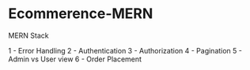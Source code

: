 # Ecommerence-MERN
MERN Stack

1 - Error Handling
2 - Authentication
3 - Authorization
4 - Pagination 
5 - Admin vs User view
6 - Order Placement 
